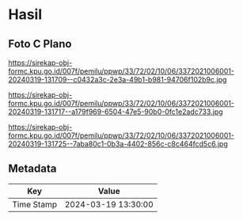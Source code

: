 # Hasil

## Foto C Plano

https://sirekap-obj-formc.kpu.go.id/007f/pemilu/ppwp/33/72/02/10/06/3372021006001-20240319-131709--c0432a3c-2e3a-49b1-b981-94706f102b9c.jpg

https://sirekap-obj-formc.kpu.go.id/007f/pemilu/ppwp/33/72/02/10/06/3372021006001-20240319-131717--a179f969-6504-47e5-90b0-0fc1e2adc733.jpg

https://sirekap-obj-formc.kpu.go.id/007f/pemilu/ppwp/33/72/02/10/06/3372021006001-20240319-131725--7aba80c1-0b3a-4402-856c-c8c464fcd5c6.jpg


## Metadata

| Key        | Value               |
| ---------- | ------------------- |
| Time Stamp | 2024-03-19 13:30:00 |



